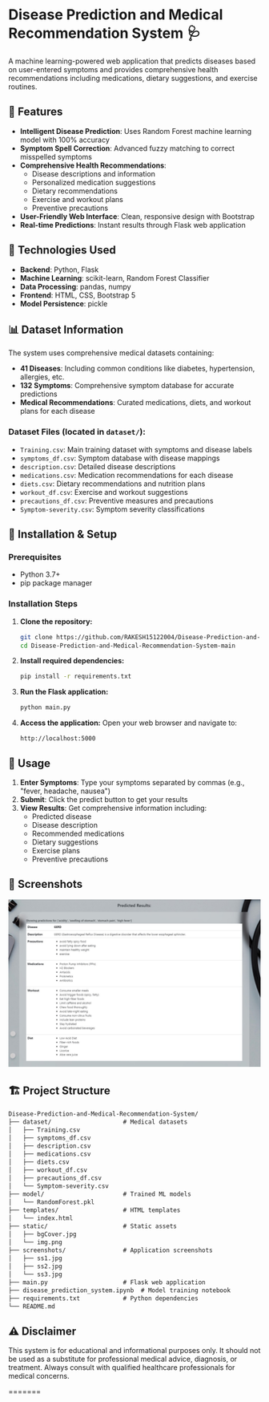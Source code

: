 # Disease Prediction and Medical Recommendation System 🩺

A machine learning-powered web application that predicts diseases based on user-entered symptoms and provides comprehensive health recommendations including medications, dietary suggestions, and exercise routines.

## 🎯 Features

- **Intelligent Disease Prediction**: Uses Random Forest machine learning model with 100% accuracy
- **Symptom Spell Correction**: Advanced fuzzy matching to correct misspelled symptoms
- **Comprehensive Health Recommendations**: 
  - Disease descriptions and information
  - Personalized medication suggestions
  - Dietary recommendations
  - Exercise and workout plans
  - Preventive precautions
- **User-Friendly Web Interface**: Clean, responsive design with Bootstrap
- **Real-time Predictions**: Instant results through Flask web application

## 🚀 Technologies Used

- **Backend**: Python, Flask
- **Machine Learning**: scikit-learn, Random Forest Classifier
- **Data Processing**: pandas, numpy
- **Frontend**: HTML, CSS, Bootstrap 5
- **Model Persistence**: pickle

## 📊 Dataset Information

The system uses comprehensive medical datasets containing:
- **41 Diseases**: Including common conditions like diabetes, hypertension, allergies, etc.
- **132 Symptoms**: Comprehensive symptom database for accurate predictions
- **Medical Recommendations**: Curated medications, diets, and workout plans for each disease

### Dataset Files (located in `dataset/`):
- `Training.csv`: Main training dataset with symptoms and disease labels
- `symptoms_df.csv`: Symptom database with disease mappings
- `description.csv`: Detailed disease descriptions
- `medications.csv`: Medication recommendations for each disease
- `diets.csv`: Dietary recommendations and nutrition plans
- `workout_df.csv`: Exercise and workout suggestions
- `precautions_df.csv`: Preventive measures and precautions
- `Symptom-severity.csv`: Symptom severity classifications

## 🔧 Installation & Setup

### Prerequisites
- Python 3.7+
- pip package manager

### Installation Steps

1. **Clone the repository:**
   ```bash
   git clone https://github.com/RAKESH15122004/Disease-Prediction-and-Medical-Recommendation-System.git
   cd Disease-Prediction-and-Medical-Recommendation-System-main
   ```

2. **Install required dependencies:**
   ```bash
   pip install -r requirements.txt
   ```

3. **Run the Flask application:**
   ```bash
   python main.py
   ```

4. **Access the application:**
   Open your web browser and navigate to:
   ```
   http://localhost:5000
   ```

## 📱 Usage

1. **Enter Symptoms**: Type your symptoms separated by commas (e.g., "fever, headache, nausea")
2. **Submit**: Click the predict button to get your results
3. **View Results**: Get comprehensive information including:
   - Predicted disease
   - Disease description
   - Recommended medications
   - Dietary suggestions
   - Exercise plans
   - Preventive precautions


## 📸 Screenshots

 ![](https://github.com/RAKESH15122004/Disease-Prediction-and-Medical-Recommendation-System/blob/main/Screenshots/ss2.jpg)

## 🏗️ Project Structure

```
Disease-Prediction-and-Medical-Recommendation-System/
├── dataset/                    # Medical datasets
│   ├── Training.csv
│   ├── symptoms_df.csv
│   ├── description.csv
│   ├── medications.csv
│   ├── diets.csv
│   ├── workout_df.csv
│   ├── precautions_df.csv
│   └── Symptom-severity.csv
├── model/                      # Trained ML models
│   └── RandomForest.pkl
├── templates/                  # HTML templates
│   └── index.html
├── static/                     # Static assets
│   ├── bgCover.jpg
│   └── img.png
├── screenshots/                # Application screenshots
│   ├── ss1.jpg
│   ├── ss2.jpg
│   └── ss3.jpg
├── main.py                     # Flask web application
├── disease_prediction_system.ipynb  # Model training notebook
├── requirements.txt            # Python dependencies
└── README.md
```


## ⚠️ Disclaimer

This system is for educational and informational purposes only. It should not be used as a substitute for professional medical advice, diagnosis, or treatment. Always consult with qualified healthcare professionals for medical concerns.

=======
